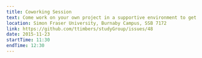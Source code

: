 ```yaml
---
title: Coworking Session
text: Come work on your own project in a supportive environment to get (and give) help from your peers!
location: Simon Fraser University, Burnaby Campus, SSB 7172
link: https://github.com/ttimbers/studyGroup/issues/48
date: 2015-11-23
startTime: 11:30
endTime: 12:30
---
```

